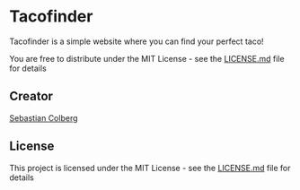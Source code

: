 # Tacofinder

Tacofinder is a simple website where you can find your perfect taco!

You are free to distribute under the MIT License - see the [LICENSE.md](LICENSE) file for details

## Creator

[Sebastian Colberg](https://scolberg.netlify.com)

## License

This project is licensed under the MIT License - see the [LICENSE.md](LICENSE) file for details